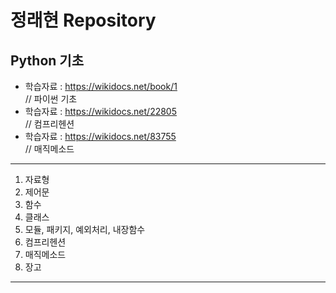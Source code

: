 # 정래현 Repository

Python 기초
------
* 학습자료 : https://wikidocs.net/book/1    <br>// 파이썬 기초
* 학습자료 : https://wikidocs.net/22805     <br>// 컴프리헨션
* 학습자료 : https://wikidocs.net/83755     <br>// 매직메소드
------
1. 자료형
2. 제어문
3. 함수
4. 클래스
5. 모듈, 패키지, 예외처리, 내장함수
6. 컴프리헨션
7. 매직메소드
8. 장고
----
